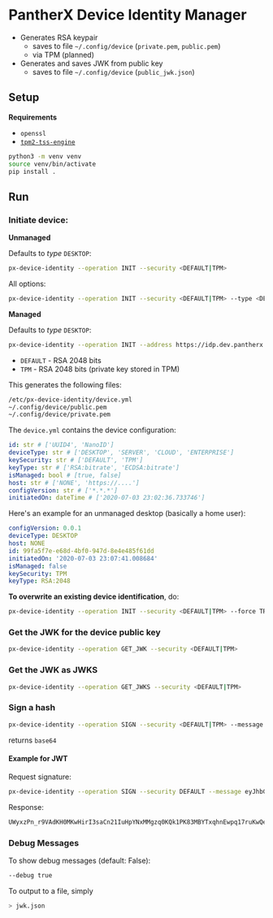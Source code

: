 # PantherX Device Identity Manager

- Generates RSA keypair
   - saves to file `~/.config/device` (`private.pem`, `public.pem`)
   - via TPM (planned)
- Generates and saves JWK from public key
   - saves to file `~/.config/device` (`public_jwk.json`)

## Setup

**Requirements**

- `openssl`
- [`tpm2-tss-engine`](https://github.com/tpm2-software/tpm2-tss-engine)

```bash
python3 -m venv venv
source venv/bin/activate
pip install .
```

## Run

### Initiate device:

**Unmanaged**

Defaults to _type_ `DESKTOP`:

```bash
px-device-identity --operation INIT --security <DEFAULT|TPM>
```

All options:

```bash
px-device-identity --operation INIT --security <DEFAULT|TPM> --type <DESKTOP|SERVER|CLOUD|ENTERPRISE>
```

**Managed**

Defaults to _type_ `DESKTOP`:

```bash
px-device-identity --operation INIT --address https://idp.dev.pantherx.dev --security <DEFAULT|TPM> # --type <DESKTOP|SERVER|CLOUD|ENTERPRISE>
```

- `DEFAULT` - RSA 2048 bits
- `TPM` - RSA 2048 bits (private key stored in TPM)

This generates the following files:

```bash
/etc/px-device-identity/device.yml
~/.config/device/public.pem
~/.config/device/private.pem
```

The `device.yml` contains the device configuration:

```yml
id: str # ['UUID4', 'NanoID']
deviceType: str # ['DESKTOP', 'SERVER', 'CLOUD', 'ENTERPRISE']
keySecurity: str # ['DEFAULT', 'TPM']
keyType: str # ['RSA:bitrate', 'ECDSA:bitrate']
isManaged: bool # [true, false]
host: str # ['NONE', 'https://....']
configVersion: str # ['*.*.*']
initiatedOn: dateTime # ['2020-07-03 23:02:36.733746']
```

Here's an example for an unmanaged desktop (basically a home user):

```yml
configVersion: 0.0.1
deviceType: DESKTOP
host: NONE
id: 99fa5f7e-e68d-4bf0-947d-8e4e485f61dd
initiatedOn: '2020-07-03 23:07:41.008684'
isManaged: false
keySecurity: TPM
keyType: RSA:2048
```

**To overwrite an existing device identification**, do:

```bash
px-device-identity --operation INIT --security <DEFAULT|TPM> --force TRUE
```

### Get the JWK for the device public key

```bash
px-device-identity --operation GET_JWK --security <DEFAULT|TPM>
```

### Get the JWK as JWKS

```bash
px-device-identity --operation GET_JWKS --security <DEFAULT|TPM>
```

### Sign a hash

```bash
px-device-identity --operation SIGN --security <DEFAULT|TPM> --message <HASH>
```

returns `base64`

#### Example for JWT

Request signature:

```bash
px-device-identity --operation SIGN --security DEFAULT --message eyJhbGciOiAiUlMyNTYiLCAidHlwZSI6ICJKV1QifQ.eyJhcHBfaWQiOiAiYzNlZmMzYTYtZGE1MS00N2IwLWFiNTYtOTA4MjRkYTFmNDNmIn0
```

Response:

```bash
UWyxzPn_r9VAdKH0MKwHirI3saCn21IuHpYNxMMgzq0KQk1PK83MBYTxqhnEwpq17ruKwQehhXb5bPg4Z9XF6a_dotdyZ8gYlrOefyBPBD712k0gPFOmf0KtJn6jYaR10lPbRyKI-fo21sb-0COp7Sb62rwNPv43tABiFD5C7mltYlH2EF2lN58uDytQypUCToWSapcRgfO9L5NCGShsjubBKkoLjzrP4qPC-AB8-EQx8jCm2hzy0dPg0GtppG1ZnLzeB0g2Vt4dFH21bjVO4o97CNb95PP6pZhNdqOq5LjsTfS6CbFi3h5bXHQQN_VU2mjq_E_5_QDeH8SAAFW-2g
```

### Debug Messages

To show debug messages (default: False):

```bash
--debug true
```

To output to a file, simply

```bash
> jwk.json
```